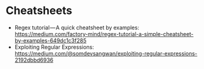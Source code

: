 # Cheatsheets
- Regex tutorial — A quick cheatsheet by examples: https://medium.com/factory-mind/regex-tutorial-a-simple-cheatsheet-by-examples-649dc1c3f285
- Exploiting Regular Expressions: https://medium.com/@somdevsangwan/exploiting-regular-expressions-2192dbbd6936
